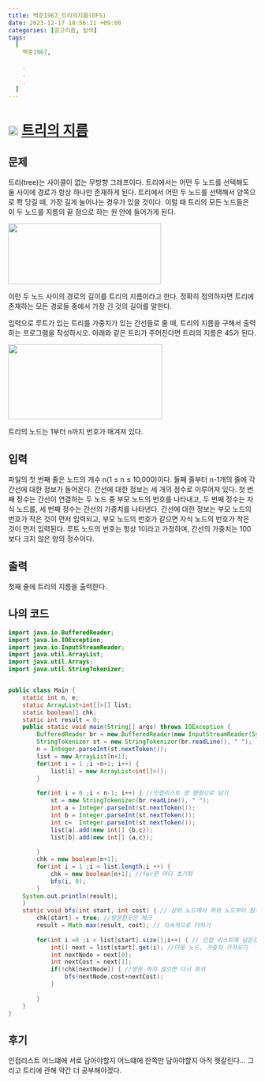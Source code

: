 ```yaml
---
title: 백준1967_트리의지름(DFS)
date: 2023-12-17 18:56:11 +09:00
categories: [알고리즘, 탐색]
tags:
  [
    백준1967,
    
    .
    .
    .
  ]
---
```

# <img width="20px"  src="https://d2gd6pc034wcta.cloudfront.net/tier/12.svg" class="solvedac-tier"> [트리의 지름](https://www.acmicpc.net/problem/1967) 



## 문제
<p>트리(tree)는 사이클이 없는 무방향 그래프이다. 트리에서는 어떤 두 노드를 선택해도 둘 사이에 경로가 항상 하나만 존재하게 된다. 트리에서 어떤 두 노드를 선택해서 양쪽으로 쫙 당길 때, 가장 길게 늘어나는 경우가 있을 것이다. 이럴 때 트리의 모든 노드들은 이 두 노드를 지름의 끝 점으로 하는 원 안에 들어가게 된다.</p>

<p><img alt="" height="123" src="https://www.acmicpc.net/JudgeOnline/upload/201007/ttrrtrtr.png" width="310"></p>

<p>이런 두 노드 사이의 경로의 길이를 트리의 지름이라고 한다. 정확히 정의하자면 트리에 존재하는 모든 경로들 중에서 가장 긴 것의 길이를 말한다.</p>

<p>입력으로 루트가 있는 트리를 가중치가 있는 간선들로 줄 때, 트리의 지름을 구해서 출력하는 프로그램을 작성하시오. 아래와 같은 트리가 주어진다면 트리의 지름은 45가 된다.</p>

<p><img alt="" height="152" src="https://www.acmicpc.net/JudgeOnline/upload/201007/tttttt.png" width="312"></p>

<p>트리의 노드는 1부터 n까지 번호가 매겨져 있다.</p>

## 입력
<p>파일의 첫 번째 줄은 노드의 개수 n(1 ≤ n ≤ 10,000)이다. 둘째 줄부터 n-1개의 줄에 각 간선에 대한 정보가 들어온다. 간선에 대한 정보는 세 개의 정수로 이루어져 있다. 첫 번째 정수는 간선이 연결하는 두 노드 중 부모 노드의 번호를 나타내고, 두 번째 정수는 자식 노드를, 세 번째 정수는 간선의 가중치를 나타낸다. 간선에 대한 정보는 부모 노드의 번호가 작은 것이 먼저 입력되고, 부모 노드의 번호가 같으면 자식 노드의 번호가 작은 것이 먼저 입력된다. 루트 노드의 번호는 항상 1이라고 가정하며, 간선의 가중치는 100보다 크지 않은 양의 정수이다.</p>

## 출력
<p>첫째 줄에 트리의 지름을 출력한다.</p>

## 나의 코드

```java
import java.io.BufferedReader;
import java.io.IOException;
import java.io.InputStreamReader;
import java.util.ArrayList;
import java.util.Arrays;
import java.util.StringTokenizer;


public class Main {
	static int n, e;
	static ArrayList<int[]>[] list;
	static boolean[] chk;
	static int result = 0;
	public static void main(String[] args) throws IOException {
		BufferedReader br = new BufferedReader(new InputStreamReader(System.in));
		StringTokenizer st = new StringTokenizer(br.readLine(), " ");
		n = Integer.parseInt(st.nextToken());
		list = new ArrayList[n+1];
		for(int i = 1 ;i <n+1; i++) {
			list[i] = new ArrayList<int[]>();
		}
		
		for(int i = 0 ;i < n-1; i++) { //인접리스트 양 뱡향으로 담기
			st = new StringTokenizer(br.readLine(), " ");
			int a = Integer.parseInt(st.nextToken());
			int b = Integer.parseInt(st.nextToken());
			int c=  Integer.parseInt(st.nextToken());
			list[a].add(new int[] {b,c});
			list[b].add(new int[] {a,c});
			
		}
		chk = new boolean[n+1]; 
		for(int i = 1 ;i < list.length;i ++) {
			chk = new boolean[n+1]; //for문 마다 초기화
			bfs(i, 0);
		}
	System.out.println(result);
	}
	static void bfs(int start, int cost) { // 상위 노드에서 하위 노드부터 탐색 하기
		chk[start] = true; //방문한곳은 체크
		result = Math.max(result, cost); // 지속적으로 더하기
		
		for(int i =0 ;i < list[start].size();i++) { // 인접 리스트에 담은것으로 for문 돌리기
			int[] next = list[start].get(i); //다음 노드, 가중치 가져오기
			int nextNode = next[0]; 
			int nextCost = next[1];
			if(!chk[nextNode]) { //방문 하지 않으면 다시 회귀
				bfs(nextNode,cost+nextCost);
			}
			
		}
	}
}
```

## 후기
<p>인접리스트 어느떄에 서로 담아야할지 어느떄에 한쪽만 담아야할지 아직 헷갈린다... 그리고 트리에 관해 약간 더 공부해야겠다.</p>